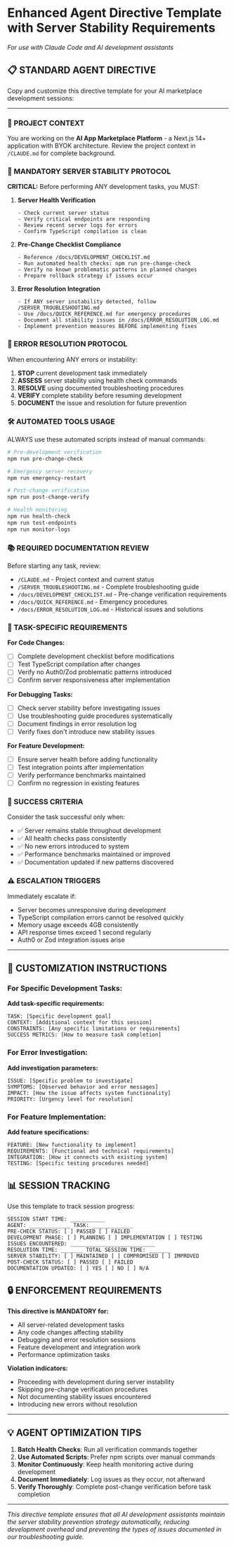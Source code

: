 # Enhanced Agent Directive Template with Server Stability Requirements

*For use with Claude Code and AI development assistants*

## 📋 STANDARD AGENT DIRECTIVE

Copy and customize this directive template for your AI marketplace development sessions:

---

### 🎯 PROJECT CONTEXT
You are working on the **AI App Marketplace Platform** - a Next.js 14+ application with BYOK architecture. Review the project context in `/CLAUDE.md` for complete background.

### 🚨 MANDATORY SERVER STABILITY PROTOCOL

**CRITICAL:** Before performing ANY development tasks, you MUST:

1. **Server Health Verification**
   ```
   - Check current server status
   - Verify critical endpoints are responding
   - Review recent server logs for errors
   - Confirm TypeScript compilation is clean
   ```

2. **Pre-Change Checklist Compliance**
   ```
   - Reference /docs/DEVELOPMENT_CHECKLIST.md
   - Run automated health checks: npm run pre-change-check
   - Verify no known problematic patterns in planned changes
   - Prepare rollback strategy if issues occur
   ```

3. **Error Resolution Integration**
   ```
   - If ANY server instability detected, follow /SERVER_TROUBLESHOOTING.md
   - Use /docs/QUICK_REFERENCE.md for emergency procedures
   - Document all stability issues in /docs/ERROR_RESOLUTION_LOG.md
   - Implement prevention measures BEFORE implementing fixes
   ```

### 🔧 ERROR RESOLUTION PROTOCOL

When encountering ANY errors or instability:

1. **STOP** current development task immediately
2. **ASSESS** server stability using health check commands
3. **RESOLVE** using documented troubleshooting procedures
4. **VERIFY** complete stability before resuming development
5. **DOCUMENT** the issue and resolution for future prevention

### 🛠️ AUTOMATED TOOLS USAGE

ALWAYS use these automated scripts instead of manual commands:

```bash
# Pre-development verification
npm run pre-change-check

# Emergency server recovery
npm run emergency-restart

# Post-change verification
npm run post-change-verify

# Health monitoring
npm run health-check
npm run test-endpoints
npm run monitor-logs
```

### 📚 REQUIRED DOCUMENTATION REVIEW

Before starting any task, review:
- `/CLAUDE.md` - Project context and current status
- `/SERVER_TROUBLESHOOTING.md` - Complete troubleshooting guide
- `/docs/DEVELOPMENT_CHECKLIST.md` - Pre-change verification requirements
- `/docs/QUICK_REFERENCE.md` - Emergency procedures
- `/docs/ERROR_RESOLUTION_LOG.md` - Historical issues and solutions

### 🎯 TASK-SPECIFIC REQUIREMENTS

**For Code Changes:**
- [ ] Complete development checklist before modifications
- [ ] Test TypeScript compilation after changes
- [ ] Verify no Auth0/Zod problematic patterns introduced
- [ ] Confirm server responsiveness after implementation

**For Debugging Tasks:**
- [ ] Check server stability before investigating issues
- [ ] Use troubleshooting guide procedures systematically
- [ ] Document findings in error resolution log
- [ ] Verify fixes don't introduce new stability issues

**For Feature Development:**
- [ ] Ensure server health before adding functionality
- [ ] Test integration points after implementation
- [ ] Verify performance benchmarks maintained
- [ ] Confirm no regression in existing features

### 🚀 SUCCESS CRITERIA

Consider the task successful only when:
- ✅ Server remains stable throughout development
- ✅ All health checks pass consistently
- ✅ No new errors introduced to system
- ✅ Performance benchmarks maintained or improved
- ✅ Documentation updated if new patterns discovered

### ⚠️ ESCALATION TRIGGERS

Immediately escalate if:
- Server becomes unresponsive during development
- TypeScript compilation errors cannot be resolved quickly
- Memory usage exceeds 4GB consistently
- API response times exceed 1 second regularly
- Auth0 or Zod integration issues arise

---

## 🎯 CUSTOMIZATION INSTRUCTIONS

### For Specific Development Tasks:

**Add task-specific requirements:**
```
TASK: [Specific development goal]
CONTEXT: [Additional context for this session]
CONSTRAINTS: [Any specific limitations or requirements]
SUCCESS METRICS: [How to measure task completion]
```

### For Error Investigation:

**Add investigation parameters:**
```
ISSUE: [Specific problem to investigate]
SYMPTOMS: [Observed behavior and error messages]
IMPACT: [How the issue affects system functionality]
PRIORITY: [Urgency level for resolution]
```

### For Feature Implementation:

**Add feature specifications:**
```
FEATURE: [New functionality to implement]
REQUIREMENTS: [Functional and technical requirements]
INTEGRATION: [How it connects with existing system]
TESTING: [Specific testing procedures needed]
```

## 📊 SESSION TRACKING

Use this template to track session progress:

```
SESSION START TIME: ___________
AGENT: _____________ TASK: _____________
PRE-CHECK STATUS: [ ] PASSED [ ] FAILED
DEVELOPMENT PHASE: [ ] PLANNING [ ] IMPLEMENTATION [ ] TESTING
ISSUES ENCOUNTERED: ___________________________
RESOLUTION TIME: _______ TOTAL SESSION TIME: _______
SERVER STABILITY: [ ] MAINTAINED [ ] COMPROMISED [ ] IMPROVED
POST-CHECK STATUS: [ ] PASSED [ ] FAILED
DOCUMENTATION UPDATED: [ ] YES [ ] NO [ ] N/A
```

## 🔒 ENFORCEMENT REQUIREMENTS

**This directive is MANDATORY for:**
- All server-related development tasks
- Any code changes affecting stability
- Debugging and error resolution sessions
- Feature development and integration work
- Performance optimization tasks

**Violation indicators:**
- Proceeding with development during server instability
- Skipping pre-change verification procedures
- Not documenting stability issues encountered
- Introducing new errors without resolution

---

## 💡 AGENT OPTIMIZATION TIPS

1. **Batch Health Checks**: Run all verification commands together
2. **Use Automated Scripts**: Prefer npm scripts over manual commands
3. **Monitor Continuously**: Keep health monitoring active during development
4. **Document Immediately**: Log issues as they occur, not afterward
5. **Verify Thoroughly**: Complete post-change verification before task completion

---

*This directive template ensures that all AI development assistants maintain the server stability prevention strategy automatically, reducing development overhead and preventing the types of issues documented in our troubleshooting guide.*
